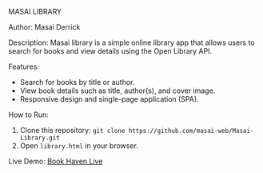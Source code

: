  MASAI LIBRARY

Author:
Masai Derrick

Description:
Masai library is a simple online library app that allows users to search for books and view details using the Open Library API.

Features:
- Search for books by title or author.
- View book details such as title, author(s), and cover image.
- Responsive design and single-page application (SPA).

How to Run:
1. Clone this repository: `git clone https://github.com/masai-web/Masai-Library.git`
2. Open `library.html` in your browser.

 Live Demo:
[Book Haven Live](https://yourusername.github.io/Book-Haven/)
